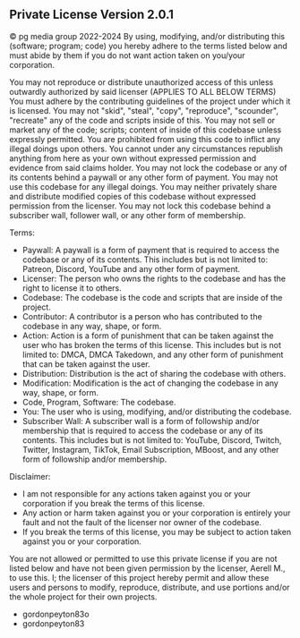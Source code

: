 Private License Version 2.0.1
-------------------------------------
© pg media group 2022-2024
By using, modifying, and/or distributing this (software; program; code) you hereby adhere to the terms listed below and must abide by them if you do not want action taken on you/your corporation.

You may not reproduce or distribute unauthorized access of this unless outwardly authorized by said licenser (APPLIES TO ALL BELOW TERMS)
You must adhere by the contributing guidelines of the project under which it is licensed.
You may not "skid", "steal", "copy", "reproduce", "scounder", "recreate" any of the code and scripts inside of this.
You may not sell or market any of the code; scripts; content of inside of this codebase unless expressly permitted.
You are prohibited from using this code to inflict any illegal doings upon others.
You cannot under any circumstances republish anything from here as your own without expressed permission and evidence from said claims holder.
You may not lock the codebase or any of its contents behind a paywall or any other form of payment.
You may not use this codebase for any illegal doings.
You may neither privately share and distribute modified copies of this codebase without expressed permission from the licenser.
You may not lock this codebase behind a subscriber wall, follower wall, or any other form of membership.

Terms:
- Paywall: A paywall is a form of payment that is required to access the codebase or any of its contents. This includes but is not limited to: Patreon, Discord, YouTube and any other form of payment.
- Licenser: The person who owns the rights to the codebase and has the right to license it to others.
- Codebase: The codebase is the code and scripts that are inside of the project.
- Contributor: A contributor is a person who has contributed to the codebase in any way, shape, or form.
- Action: Action is a form of punishment that can be taken against the user who has broken the terms of this license. This includes but is not limited to: DMCA, DMCA Takedown, and any other form of punishment that can be taken against the user.
- Distribution: Distribution is the act of sharing the codebase with others.
- Modification: Modification is the act of changing the codebase in any way, shape, or form.
- Code, Program, Software: The codebase.
- You: The user who is using, modifying, and/or distributing the codebase.
- Subscriber Wall: A subscriber wall is a form of followship and/or membership that is required to access the codebase or any of its contents. This includes but is not limited to: YouTube, Discord, Twitch, Twitter, Instagram, TikTok, Email Subscription, MBoost, and any other form of followship and/or membership.

Disclaimer:
- I am not responsible for any actions taken against you or your corporation if you break the terms of this license.
- Any action or harm taken against you or your corporation is entirely your fault and not the fault of the licenser nor owner of the codebase.
- If you break the terms of this license, you may be subject to action taken against you or your corporation.




You are not allowed or permitted to use this private license if you are not listed below and have not been given permission by the licenser, Aerell M., to use this. I; the licenser of this project hereby permit and allow these users and persons to modify, reproduce, distribute, and use portions and/or the whole project for their own projects.
- gordonpeyton83o
- gordonpeyton83
